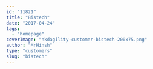 ```yaml
---
id: "11821"
title: "Bistech"
date: "2017-04-24"
tags: 
  - "homepage"
coverImage: "nkdagility-customer-bistech-200x75.png"
author: "MrHinsh"
type: "customers"
slug: "bistech"
---
```



